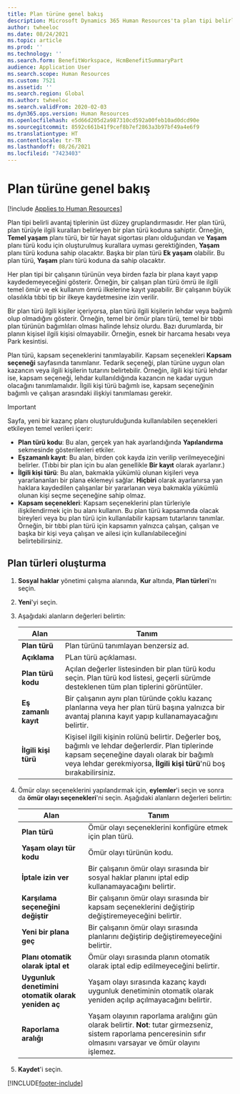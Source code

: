 ```yaml
---
title: Plan türüne genel bakış
description: Microsoft Dynamics 365 Human Resources'ta plan tipi belirli avantaj tiplerinin üst düzey gruplandırmasıdır.
author: twheeloc
ms.date: 08/24/2021
ms.topic: article
ms.prod: ''
ms.technology: ''
ms.search.form: BenefitWorkspace, HcmBenefitSummaryPart
audience: Application User
ms.search.scope: Human Resources
ms.custom: 7521
ms.assetid: ''
ms.search.region: Global
ms.author: twheeloc
ms.search.validFrom: 2020-02-03
ms.dyn365.ops.version: Human Resources
ms.openlocfilehash: e5d66d205d2a987310cd592a00feb10ad0dcd90e
ms.sourcegitcommit: 8592c661b41f9cef8b7ef2863a3b97bf49a4e6f9
ms.translationtype: HT
ms.contentlocale: tr-TR
ms.lasthandoff: 08/26/2021
ms.locfileid: "7423403"
---
```

# <a name="plan-type-overview"></a>Plan türüne genel bakış

[!include [Applies to Human Resources](../includes/applies-to-hr.md)]

Plan tipi belirli avantaj tiplerinin üst düzey gruplandırmasıdır. Her plan türü, plan türüyle ilgili kuralları belirleyen bir plan türü koduna sahiptir. Örneğin, **Temel yaşam** planı türü, bir tür hayat sigortası planı olduğundan ve **Yaşam** planı türü kodu için oluşturulmuş kurallara uyması gerektiğinden, **Yaşam** planı türü koduna sahip olacaktır. Başka bir plan türü **Ek yaşam** olabilir. Bu plan türü, **Yaşam** planı türü koduna da sahip olacaktır.

Her plan tipi bir çalışanın türünün veya birden fazla bir plana kayıt yapıp kaydedemeyeceğini gösterir. Örneğin, bir çalışan plan türü ömrü ile ilgili temel ömür ve ek kullanım ömrü ilkelerine kayıt yapabilir. Bir çalışanın büyük olasılıkla tıbbi tip bir ilkeye kaydetmesine izin verilir.

Bir plan türü ilgili kişiler içeriyorsa, plan türü ilgili kişilerin lehdar veya bağımlı olup olmadığını gösterir. Örneğin, temel bir ömür planı türü, temel bir tıbbi plan türünün bağımlıları olması halinde lehsiz olurdu. Bazı durumlarda, bir planın kişisel ilgili kişisi olmayabilir. Örneğin, esnek bir harcama hesabı veya Park kesintisi.

Plan türü, kapsam seçeneklerini tanımlayabilir. Kapsam seçenekleri **Kapsam seçeneği** sayfasında tanımlanır. Tedarik seçeneği, plan türüne uygun olan kazancın veya ilgili kişilerin tutarını belirtebilir. Örneğin, ilgili kişi türü lehdar ise, kapsam seçeneği, lehdar kullanıldığında kazancın ne kadar uygun olacağını tanımlamalıdır. İlgili kişi türü bağımlı ise, kapsam seçeneğinin bağımlı ve çalışan arasındaki ilişkiyi tanımlaması gerekir. 

> [!IMPORTANT]
> Sayfa, yeni bir kazanç planı oluşturulduğunda kullanılabilen seçenekleri etkileyen temel verileri içerir:
>
> - **Plan türü kodu**: Bu alan, gerçek yan hak ayarlandığında **Yapılandırma** sekmesinde gösterilenleri etkiler.  
> - **Eşzamanlı kayıt**: Bu alan, birden çok kayda izin verilip verilmeyeceğini belirler. (Tıbbi bir plan için bu alan genellikle **Bir kayıt** olarak ayarlanır.)
> - **İlgili kişi türü**: Bu alan, bakmakla yükümlü olunan kişileri veya yararlananları bir plana eklemeyi sağlar. **Hiçbiri** olarak ayarlanırsa yan haklara kaydedilen çalışanlar bir yararlanan veya bakmakla yükümlü olunan kişi seçme seçeneğine sahip olmaz.
> - **Kapsam seçenekleri**: Kapsam seçeneklerini plan türleriyle ilişkilendirmek için bu alanı kullanın. Bu plan türü kapsamında olacak bireyleri veya bu plan türü için kullanılabilir kapsam tutarlarını tanımlar. Örneğin, bir tıbbi plan türü için kapsamın yalnızca çalışan, çalışan ve başka bir kişi veya çalışan ve ailesi için kullanılabileceğini belirtebilirsiniz.

## <a name="create-plan-types"></a>Plan türleri oluşturma

1. **Sosyal haklar** yönetimi çalışma alanında, **Kur** altında, **Plan türleri**'nı seçin.

2. **Yeni**'yi seçin.

3. Aşağıdaki alanların değerleri belirtin:

   | Alan | Tanım |
   | --- | --- |
   | **Plan türü** | Plan türünü tanımlayan benzersiz ad. |
   | **Açıklama** | PLan türü açıklaması. |
   | **Plan türü kodu** | Açılan değerler listesinden bir plan türü kodu seçin. Plan türü kod listesi, geçerli sürümde desteklenen tüm plan tiplerini görüntüler. |
   | **Eş zamanlı kayıt** | Bir çalışanın aynı plan türünde çoklu kazanç planlarına veya her plan türü başına yalnızca bir avantaj planına kayıt yapıp kullanamayacağını belirtir. |
   | **İlgili kişi türü** | Kişisel ilgili kişinin rolünü belirtir. Değerler boş, bağımlı ve lehdar değerlerdir. Plan tiplerinde kapsam seçeneğine dayalı olarak bir bağımlı veya lehdar gerekmiyorsa, **İlgili kişi türü**'nü boş bırakabilirsiniz. |

4. Ömür olayı seçeneklerini yapılandırmak için, **eylemler**'i seçin ve sonra da **ömür olayı seçenekleri**'ni seçin. Aşağıdaki alanların değerleri belirtin:

   | Alan | Tanım |
   | --- | --- |
   | **Plan türü** | Ömür olayı seçeneklerini konfigüre etmek için plan türü. |
   | **Yaşam olayı tür kodu** | Ömür olayı türünün kodu. |
   | **İptale izin ver** | Bir çalışanın ömür olayı sırasında bir sosyal haklar planını iptal edip kullanamayacağını belirtir. |
   | **Karşılama seçeneğini değiştir** | Bir çalışanın ömür olayı sırasında bir kapsam seçeneklerini değiştirip değiştiremeyeceğini belirtir. |
   | **Yeni bir plana geç** | Bir çalışanın ömür olayı sırasında planlarını değiştirip değiştiremeyeceğini belirtir. |
   | **Planı otomatik olarak iptal et** | Ömür olayı sırasında planın otomatik olarak iptal edip edilmeyeceğini belirtir. |
   | **Uygunluk denetimini otomatik olarak yeniden aç** | Yaşam olayı sırasında kazanç kaydı uygunluk denetiminin otomatik olarak yeniden açılıp açılmayacağını belirtir. |
   | **Raporlama aralığı** | Yaşam olayının raporlama aralığını gün olarak belirtir. **Not**: tutar girmezseniz, sistem raporlama penceresinin sıfır olmasını varsayar ve ömür olayını işlemez. |

5. **Kaydet**'i seçin. 


[!INCLUDE[footer-include](../includes/footer-banner.md)]
